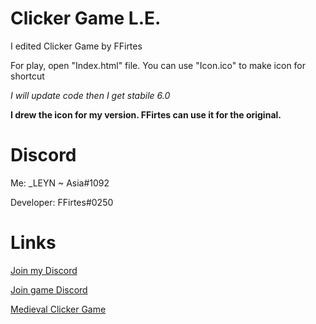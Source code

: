 # Clicker Game L.E.
I edited Clicker Game by FFirtes

For play, open "Index.html" file.
You can use "Icon.ico" to make icon for shortcut

*I will update code then I get stabile 6.0*

**I drew the icon for my version. FFirtes can use it for the original.**

# Discord
Me: _LEYN ~ Asia#1092

Developer: FFirtes#0250
# Links

[Join my Discord](https://discord.gg/ftGX4rX)

[Join game Discord](https://discord.gg/pnBSeS2)

[Medieval Clicker Game](https://github.com/FFirtes/ClickerGame)
